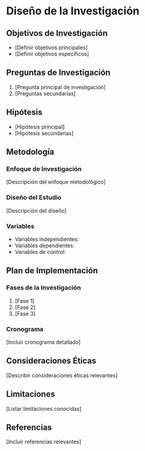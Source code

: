 # Diseño de la Investigación

## Objetivos de Investigación

- [Definir objetivos principales]
- [Definir objetivos específicos]

## Preguntas de Investigación

1. [Pregunta principal de investigación]
2. [Preguntas secundarias]

## Hipótesis

- [Hipótesis principal]
- [Hipótesis secundarias]

## Metodología

### Enfoque de Investigación
[Descripción del enfoque metodológico]

### Diseño del Estudio
[Descripción del diseño]

### Variables
- Variables independientes:
- Variables dependientes:
- Variables de control:

## Plan de Implementación

### Fases de la Investigación
1. [Fase 1]
2. [Fase 2]
3. [Fase 3]

### Cronograma
[Incluir cronograma detallado]

## Consideraciones Éticas

[Describir consideraciones éticas relevantes]

## Limitaciones

[Listar limitaciones conocidas]

## Referencias

[Incluir referencias relevantes] 